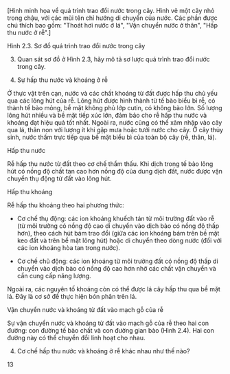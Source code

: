[Hình minh họa về quá trình trao đổi nước trong cây. Hình vẽ một cây nhỏ trong chậu, với các mũi tên chỉ hướng di chuyển của nước. Các phần được chú thích bao gồm: "Thoát hơi nước ở lá", "Vận chuyển nước ở thân", "Hấp thu nước ở rễ".]

Hình 2.3. Sơ đồ quá trình trao đổi nước trong cây

3. Quan sát sơ đồ ở Hình 2.3, hãy mô tả sơ lược quá trình trao đổi nước trong cây.

1. Sự hấp thu nước và khoáng ở rễ

Ở thực vật trên cạn, nước và các chất khoáng từ đất được hấp thu chủ yếu qua các lông hút của rễ. Lông hút được hình thành từ tế bào biểu bì rễ, có thành tế bào mỏng, bề mặt không phủ lớp cutin, có không bào lớn. Số lượng lông hút nhiều và bề mặt tiếp xúc lớn, đảm bảo cho rễ hấp thu nước và khoáng đạt hiệu quả tốt nhất. Ngoài ra, nước cũng có thể xâm nhập vào cây qua lá, thân non với lượng ít khi gặp mưa hoặc tưới nước cho cây. Ở cây thủy sinh, nước thấm trực tiếp qua bề mặt biểu bì của toàn bộ cây (rễ, thân, lá).

Hấp thu nước

Rễ hấp thu nước từ đất theo cơ chế thẩm thấu. Khi dịch trong tế bào lông hút có nồng độ chất tan cao hơn nồng độ của dung dịch đất, nước được vận chuyển thụ động từ đất vào lông hút.

Hấp thu khoáng

Rễ hấp thu khoáng theo hai phương thức:

- Cơ chế thụ động: các ion khoáng khuếch tán từ môi trường đất vào rễ (từ môi trường có nồng độ cao di chuyển vào dịch bào có nồng độ thấp hơn), theo cách hút bám trao đổi (giữa các ion khoáng bám trên bề mặt keo đất và trên bề mặt lông hút) hoặc di chuyển theo dòng nước (đối với các ion khoáng hòa tan trong nước).

- Cơ chế chủ động: các ion khoáng từ môi trường đất có nồng độ thấp di chuyển vào dịch bào có nồng độ cao hơn nhờ các chất vận chuyển và cần cung cấp năng lượng.

Ngoài ra, các nguyên tố khoáng còn có thể được lá cây hấp thu qua bề mặt lá. Đây là cơ sở để thực hiện bón phân trên lá.

Vận chuyển nước và khoáng từ đất vào mạch gỗ của rễ

Sự vận chuyển nước và khoáng từ đất vào mạch gỗ của rễ theo hai con đường: con đường tế bào chất và con đường gian bào (Hình 2.4). Hai con đường này có thể chuyển đổi linh hoạt cho nhau.

4. Cơ chế hấp thu nước và khoáng ở rễ khác nhau như thế nào?

13